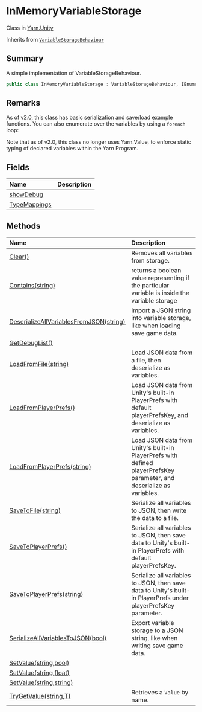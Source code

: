 # InMemoryVariableStorage

Class in [Yarn.Unity](/api/csharp/yarn.unity.md)

Inherits from [`VariableStorageBehaviour`](/api/csharp/yarn.unity.variablestoragebehaviour.md)

## Summary


A simple implementation of VariableStorageBehaviour.


```csharp
public class InMemoryVariableStorage : VariableStorageBehaviour, IEnumerable<KeyValuePair<string, object>>
```

## Remarks


As of v2.0, this class has basic serialization and save/load
example functions. You can also enumerate over the variables by
using a `foreach` loop:

<![CDATA[```csharp    
// 'storage' is an InMemoryVariableStorage    
foreach (var variable in storage) {string name = variable.Key;
System.Object value = variable.Value;}   
```]]> 

Note that as of v2.0, this class no longer uses Yarn.Value, to
enforce static typing of declared variables within the Yarn
Program.


## Fields

|Name|Description|
|:---|:---|
|[showDebug](/api/csharp/yarn.unity.inmemoryvariablestorage.showdebug.md)||
|[TypeMappings](/api/csharp/yarn.unity.inmemoryvariablestorage.typemappings.md)||

## Methods

|Name|Description|
|:---|:---|
|[Clear()](/api/csharp/yarn.unity.inmemoryvariablestorage.clear.md)|Removes all variables from storage.|
|[Contains(string)](/api/csharp/yarn.unity.inmemoryvariablestorage.contains.md)|returns a boolean value representing if the particular variable is inside the variable storage|
|[DeserializeAllVariablesFromJSON(string)](/api/csharp/yarn.unity.inmemoryvariablestorage.deserializeallvariablesfromjson.md)|Import a JSON string into variable storage, like when loading save game data.|
|[GetDebugList()](/api/csharp/yarn.unity.inmemoryvariablestorage.getdebuglist.md)||
|[LoadFromFile(string)](/api/csharp/yarn.unity.inmemoryvariablestorage.loadfromfile.md)|Load JSON data from a file, then deserialize as variables.|
|[LoadFromPlayerPrefs()](/api/csharp/yarn.unity.inmemoryvariablestorage.loadfromplayerprefs-1.md)|Load JSON data from Unity's built-in PlayerPrefs with default playerPrefsKey, and deserialize as variables.|
|[LoadFromPlayerPrefs(string)](/api/csharp/yarn.unity.inmemoryvariablestorage.loadfromplayerprefs-2.md)|Load JSON data from Unity's built-in PlayerPrefs with defined playerPrefsKey parameter, and deserialize as variables.|
|[SaveToFile(string)](/api/csharp/yarn.unity.inmemoryvariablestorage.savetofile.md)|Serialize all variables to JSON, then write the data to a file.|
|[SaveToPlayerPrefs()](/api/csharp/yarn.unity.inmemoryvariablestorage.savetoplayerprefs-1.md)|Serialize all variables to JSON, then save data to Unity's built-in PlayerPrefs with default playerPrefsKey.|
|[SaveToPlayerPrefs(string)](/api/csharp/yarn.unity.inmemoryvariablestorage.savetoplayerprefs-2.md)|Serialize all variables to JSON, then save data to Unity's built-in PlayerPrefs under playerPrefsKey parameter.|
|[SerializeAllVariablesToJSON(bool)](/api/csharp/yarn.unity.inmemoryvariablestorage.serializeallvariablestojson.md)|Export variable storage to a JSON string, like when writing save game data.|
|[SetValue(string,bool)](/api/csharp/yarn.unity.inmemoryvariablestorage.setvalue-3.md)||
|[SetValue(string,float)](/api/csharp/yarn.unity.inmemoryvariablestorage.setvalue-2.md)||
|[SetValue(string,string)](/api/csharp/yarn.unity.inmemoryvariablestorage.setvalue-1.md)||
|[TryGetValue(string,T)](/api/csharp/yarn.unity.inmemoryvariablestorage.trygetvalue.md)|Retrieves a  <code>Value</code>  by name.|

